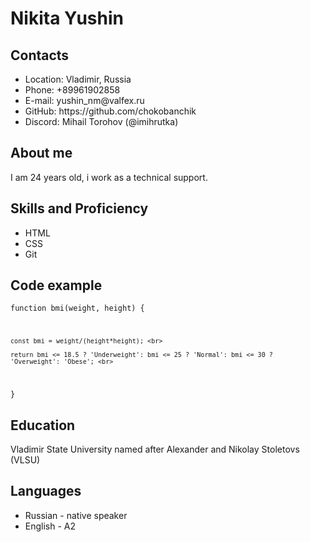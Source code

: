 <!DOCTYPE html>
<html lang="en">
<head>
    <meta charset="UTF-8">
    <meta name="viewport" content="width=device-width, initial-scale=1.0">
    
</head>
<body>
    <h1 class="1">Nikita Yushin</h1>
<h2 class="1">Contacts</h2>
<ul>
    <li>Location: Vladimir, Russia</li>
    <li>Phone: +89961902858</li>
    <li>E-mail: yushin_nm@valfex.ru</li>
    <li>GitHub: https://github.com/chokobanchik</li>
   <li> Discord: Mihail Torohov (@imihrutka)</li>
</ul>
<h2 class="1">About me</h2>
<p>I am 24 years old, i work as a technical support. </p>
<h2 class="1">Skills and Proficiency</h2>
<ul>
    <li>HTML</li>
    <li>CSS</li>
    <li>Git</li>
</ul>
<h2 class="1">Code example</h2>
<code>function bmi(weight, height) { <br>

    const bmi = weight/(height*height); <br>
    
    return bmi <= 18.5 ? 'Underweight': bmi <= 25 ? 'Normal': bmi <= 30 ? 'Overweight': 'Obese'; <br>
  }</code>
<h2 class="1">Education</h2>
<p>Vladimir State University named after Alexander and Nikolay Stoletovs (VLSU)</p>
<h2 class="1">Languages</h2>
<ul>
    <li>Russian - native speaker
         </li>
    <li>English - A2</li>
</ul>
</body>
</html>
